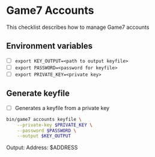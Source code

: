# Game7 Accounts

This checklist describes how to manage Game7 accounts

## Environment variables

- [ ] `export KEY_OUTPUT=<path to output keyfile>`
- [ ] `export PASSWORD=<password for keyfile>`
- [ ] `export PRIVATE_KEY=<private key>`

## Generate keyfile

- [ ] Generates a keyfile from a private key

```bash
bin/game7 accounts keyfile \
    --private-key $PRIVATE_KEY \
    --password $PASSWORD \
    --output $KEY_OUTPUT
```

Output: Address: $ADDRESS